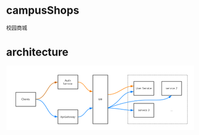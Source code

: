 # campusShops
校园商城

# architecture
![architecture](https://github.com/ChenhuaFan/campusShops/blob/master/documents/imgs/structure.png) 
